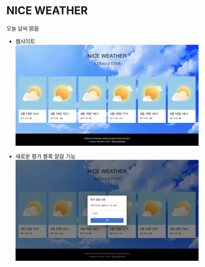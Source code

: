 # NICE WEATHER
오늘 날씨 맑음

- 웹사이트
![alt text](./images/NICE_WEATHER.png)

- 새로운 평가 블록 알람 기능
![alt text](./images/Notice_New_Evaluation_Blocks.png)

